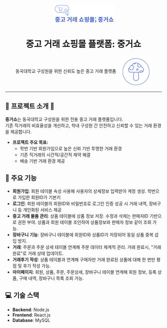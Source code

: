 <p align="center">
  <img src="front-end/image/logo.png" alt="중거쇼 로고" width="200"/>
</p>
<h1 align="center"> 중고 거래 쇼핑몰 플랫폼: 중거쇼</h1>

<div align="center">
  <span>동국대학교 구성원을 위한 신뢰도 높은 중고 거래 플랫폼</span>
  <img src="front-end/image/image.png" alt="신뢰도 이미지" width="100" style="vertical-align:middle; margin-left: 10px;"/>
</div>

---

## 📌 프로젝트 소개 📌

**중거쇼**는 동국대학교 구성원을 위한 전용 중고 거래 플랫폼입니다.  
기존 직거래의 비효율성을 개선하고, 학내 구성원 간 안전하고 신뢰할 수 있는 거래 환경을 제공합니다.

- **프로젝트 주요 목표:**
  - 학번 기반 회원가입으로 높은 신뢰 기반 투명한 거래 환경
  - 기존 직거래의 시간적/공간적 제약 해결
  - 배송 기반 거래 환경 제공

## 📌 주요 기능

- **회원가입**: 회원 테이블 속성 사용해 사용자의 상세정보 입력받아 계정 생성. 학번으로 가입한 회원ID가 기본키
- **로그인**: 회원 테이블의 회원ID와 비밀번호로 로그인 인증 성공 시 거래 내역, 장바구니 등 개인화된 서비스 제공
- **중고 거래 물품 관리**: 상품 테이블에 상품 정보 저장. 수정과 삭제는 판매자ID 기반으로 권한 부여. 상품과 회원 테이블 조인하여 상품정보와 판매자 정보 같이 조회 가능.
- **장바구니 기능**: 장바구니 테이블에 회원ID와 상품ID가 저장되어 동일 상품 중복 삽입 방지.
- **거래**: 주문과 주문 상세 테이블 연계해 주문 데이터 체계적 관리. 거래 완료시, "거래완료"로 거래 상태 업데이트.
- **거래후기 작성**: 상품 테이블과 연계해 구매자만 거래 완료된 상품에 대해 한 번만 평점 및 후기 작성 가능.
- **마이페이지**: 회원, 상품, 주문, 주문상세, 장바구니 테이블 연계해 회원 정보, 등록 상품, 구매 내역, 장바구니 목록 조회 가능.

## 💻 기술 스택

- **Backend**: Node.js
- **Frontend**: React.js
- **Database**: MySQL